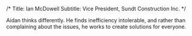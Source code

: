 /*
Title: Ian McDowell
Subtitle: Vice President, Sundt Construction Inc.
*/

Aidan thinks differently. He finds inefficiency intolerable, and rather than complaining about the issues, he works to create solutions for everyone.